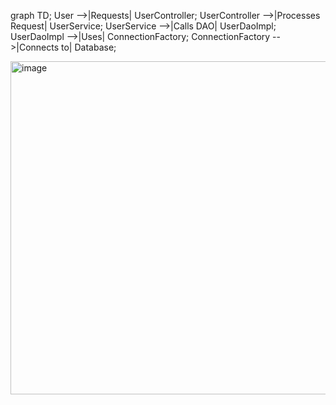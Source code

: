 graph TD;
    User -->|Requests| UserController;
    UserController -->|Processes Request| UserService;
    UserService -->|Calls DAO| UserDaoImpl;
    UserDaoImpl -->|Uses| ConnectionFactory;
    ConnectionFactory -->|Connects to| Database;


<img width="533" alt="image" src="https://github.com/user-attachments/assets/da9ed85a-044c-4a02-8fa0-9b2b2d5343ac" />
